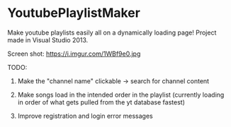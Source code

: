 # YoutubePlaylistMaker
Make youtube playlists easily all on a dynamically loading page!
Project made in Visual Studio 2013.

Screen shot: https://i.imgur.com/1WBf9e0.jpg


TODO:

1. Make the "channel name" clickable -> search for channel content

2. Make songs load in the intended order in the playlist (currently loading in order of what gets pulled from the yt database fastest)

3. Improve registration and login error messages
